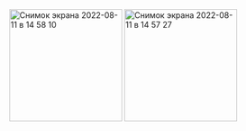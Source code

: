 <img width="200" alt="Снимок экрана 2022-08-11 в 14 58 10" src="https://user-images.githubusercontent.com/69866986/184129243-c159df00-569a-498a-9cdb-45cb5ce36a64.png">
<img width="200" alt="Снимок экрана 2022-08-11 в 14 57 27" src="https://user-images.githubusercontent.com/69866986/184129290-6944e3b4-9b8e-4ec3-ad5e-cad977b20b9e.png">
